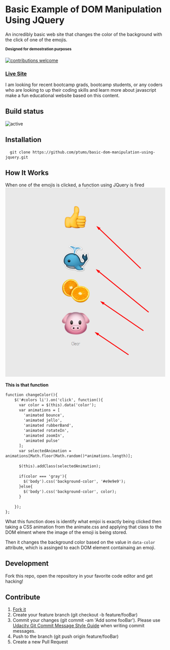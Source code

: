 # Basic Example of DOM Manipulation Using JQuery

An incredibly basic web site that changes the color of the background with the click of one of the emojis.

<sup>**Designed for demostration purposes**</sup>

[![contributions welcome](https://img.shields.io/badge/contributions-welcome-brightgreen.svg?style=flat)](https://github.com/dwyl/esta/issues)

### [Live Site](https://ptums.github.io/basic-dom-manipulation-using-jquery/)

I am looking for recent bootcamp grads, bootcamp students, or any coders who are looking to up their coding skills and learn more about javascript make a fun educational website based on this content. 

## Build status

![active](https://www.repostatus.org/badges/latest/active.svg)

## Installation

``` 
  git clone https://github.com/ptums/basic-dom-manipulation-using-jquery.git
```

## How It Works

When one of the emojis is clicked, a function using JQuery is fired
![Website](./docs/website.png)

**This is that function**

```
function changeColor(){
    $('#colors li').on('click', function(){
      var color = $(this).data('color');
      var animations = [
        'animated bounce',
        'animated jello',
        'animated rubberBand',
        'animated rotateIn',
        'animated zoomIn',
        'animated pulse'
      ];
      var selectedAnimation = animations[Math.floor(Math.random()*animations.length)];
      
      $(this).addClass(selectedAnimation);

      if(color === 'gray'){
        $('body').css('background-color', '#e9e9e9');
      }else{
        $('body').css('background-color', color);
      }

    });
};
```

What this function does is identify what emjoi is exactly being clicked then taking a CSS animation from the animate.css and applying that class to the DOM elment where the image of the emoji is being stored. 

Then it changes the background color based on the value in ```data-color``` attribute, which is assinged to each DOM element containaing an emoji.


## Development

Fork this repo, open the repository in your favorite code editor and get hacking!

## Contribute

1. [Fork it](https://github.com/ptums/basic-dom-manipulation-using-jquery/fork)
2. Create your feature branch (git checkout -b feature/fooBar)
3. Commit your changes (git commit -am 'Add some fooBar'). Please use [Udacity Git Commit Message Style Guide](https://udacity.github.io/git-styleguide/) when writing commit messages.
4. Push to the branch (git push origin feature/fooBar)
5. Create a new Pull Request
